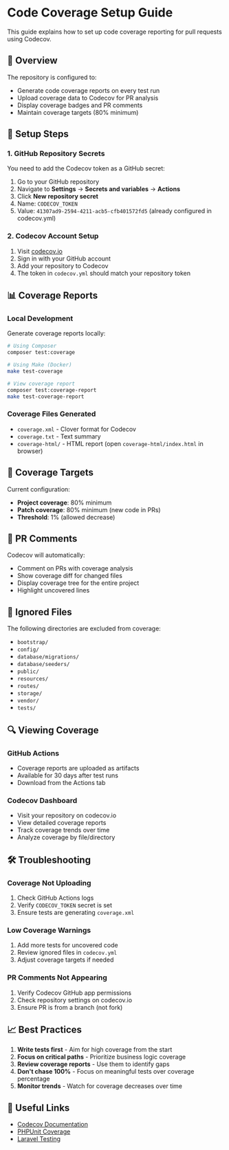 # Code Coverage Setup Guide

This guide explains how to set up code coverage reporting for pull requests using Codecov.

## 🎯 Overview

The repository is configured to:
- Generate code coverage reports on every test run
- Upload coverage data to Codecov for PR analysis
- Display coverage badges and PR comments
- Maintain coverage targets (80% minimum)

## 🔧 Setup Steps

### 1. GitHub Repository Secrets

You need to add the Codecov token as a GitHub secret:

1. Go to your GitHub repository
2. Navigate to **Settings** → **Secrets and variables** → **Actions**
3. Click **New repository secret**
4. Name: `CODECOV_TOKEN`
5. Value: `41307ad9-2594-4211-acb5-cfb401572fd5` (already configured in codecov.yml)

### 2. Codecov Account Setup

1. Visit [codecov.io](https://codecov.io)
2. Sign in with your GitHub account
3. Add your repository to Codecov
4. The token in `codecov.yml` should match your repository token

## 📊 Coverage Reports

### Local Development

Generate coverage reports locally:

```bash
# Using Composer
composer test:coverage

# Using Make (Docker)
make test-coverage

# View coverage report
composer test:coverage-report
make test-coverage-report
```

### Coverage Files Generated

- `coverage.xml` - Clover format for Codecov
- `coverage.txt` - Text summary
- `coverage-html/` - HTML report (open `coverage-html/index.html` in browser)

## 🎯 Coverage Targets

Current configuration:
- **Project coverage**: 80% minimum
- **Patch coverage**: 80% minimum (new code in PRs)
- **Threshold**: 1% (allowed decrease)

## 📝 PR Comments

Codecov will automatically:
- Comment on PRs with coverage analysis
- Show coverage diff for changed files
- Display coverage tree for the entire project
- Highlight uncovered lines

## 🚫 Ignored Files

The following directories are excluded from coverage:
- `bootstrap/`
- `config/`
- `database/migrations/`
- `database/seeders/`
- `public/`
- `resources/`
- `routes/`
- `storage/`
- `vendor/`
- `tests/`

## 🔍 Viewing Coverage

### GitHub Actions
- Coverage reports are uploaded as artifacts
- Available for 30 days after test runs
- Download from the Actions tab

### Codecov Dashboard
- Visit your repository on codecov.io
- View detailed coverage reports
- Track coverage trends over time
- Analyze coverage by file/directory

## 🛠️ Troubleshooting

### Coverage Not Uploading
1. Check GitHub Actions logs
2. Verify `CODECOV_TOKEN` secret is set
3. Ensure tests are generating `coverage.xml`

### Low Coverage Warnings
1. Add more tests for uncovered code
2. Review ignored files in `codecov.yml`
3. Adjust coverage targets if needed

### PR Comments Not Appearing
1. Verify Codecov GitHub app permissions
2. Check repository settings on codecov.io
3. Ensure PR is from a branch (not fork)

## 📈 Best Practices

1. **Write tests first** - Aim for high coverage from the start
2. **Focus on critical paths** - Prioritize business logic coverage
3. **Review coverage reports** - Use them to identify gaps
4. **Don't chase 100%** - Focus on meaningful tests over coverage percentage
5. **Monitor trends** - Watch for coverage decreases over time

## 🔗 Useful Links

- [Codecov Documentation](https://docs.codecov.io/)
- [PHPUnit Coverage](https://phpunit.readthedocs.io/en/9.5/code-coverage-analysis.html)
- [Laravel Testing](https://laravel.com/docs/testing)
